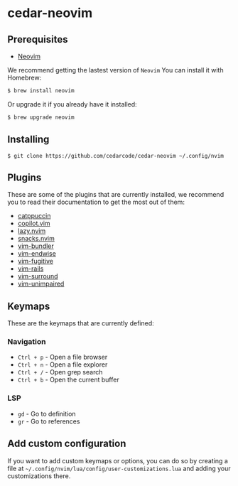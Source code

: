 # cedar-neovim

## Prerequisites

- [Neovim](https://neovim.io/)

We recommend getting the lastest version of `Neovim` You can install it with Homebrew:

```sh
$ brew install neovim
```

Or upgrade it if you already have it installed:

```sh
$ brew upgrade neovim
```

## Installing

```
$ git clone https://github.com/cedarcode/cedar-neovim ~/.config/nvim
```

## Plugins

These are some of the plugins that are currently installed, we recommend you to read their documentation to get the most out of them:

- [catppuccin](https://github.com/catppuccin/nvim)
- [copilot.vim](https://github.com/github/copilot.vim)
- [lazy.nvim](https://github.com/folke/lazy.nvim)
- [snacks.nvim](https://github.com/folke/snacks.nvim)
- [vim-bundler](https://github.com/tpope/vim-bundler)
- [vim-endwise](https://github.com/tpope/vim-endwise)
- [vim-fugitive](https://github.com/tpope/vim-fugitive)
- [vim-rails](https://github.com/tpope/vim-rails)
- [vim-surround](https://github.com/tpope/vim-surround)
- [vim-unimpaired](https://github.com/tpope/vim-unimpaired)

## Keymaps

These are the keymaps that are currently defined:

### Navigation

- `Ctrl + p` - Open a file browser
- `Ctrl + n` - Open a file explorer
- `Ctrl + /` - Open grep search
- `Ctrl + b` - Open the current buffer

### LSP

- `gd` - Go to definition
- `gr` - Go to references

## Add custom configuration

If you want to add custom keymaps or options, you can do so by creating a file at `~/.config/nvim/lua/config/user-customizations.lua` and adding your customizations there.
